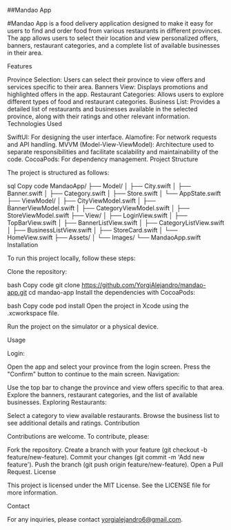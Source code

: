 ##Mandao App

#Mandao App is a food delivery application designed to make it easy for users to find and order food from various restaurants in different provinces. The app allows users to select their location and view personalized offers, banners, restaurant categories, and a complete list of available businesses in their area.

Features

Province Selection: Users can select their province to view offers and services specific to their area.
Banners View: Displays promotions and highlighted offers in the app.
Restaurant Categories: Allows users to explore different types of food and restaurant categories.
Business List: Provides a detailed list of restaurants and businesses available in the selected province, along with their ratings and other relevant information.
Technologies Used

SwiftUI: For designing the user interface.
Alamofire: For network requests and API handling.
MVVM (Model-View-ViewModel): Architecture used to separate responsibilities and facilitate scalability and maintainability of the code.
CocoaPods: For dependency management.
Project Structure

The project is structured as follows:

sql
Copy code
MandaoApp/
├── Model/
│   ├── City.swift
│   ├── Banner.swift
│   ├── Category.swift
│   ├── Store.swift
│   └── AppState.swift
├── ViewModel/
│   ├── CityViewModel.swift
│   ├── BannerViewModel.swift
│   ├── CategoryViewModel.swift
│   ├── StoreViewModel.swift
├── View/
│   ├── LoginView.swift
│   ├── TopBarView.swift
│   ├── BannerListView.swift
│   ├── CategoryListView.swift
│   ├── BusinessListView.swift
│   ├── StoreCard.swift
│   └── HomeView.swift
├── Assets/
│   └── Images/
└── MandaoApp.swift
Installation

To run this project locally, follow these steps:

Clone the repository:

bash
Copy code
git clone https://github.com/YorgiAlejandro/mandao-app.git
cd mandao-app
Install the dependencies with CocoaPods:

bash
Copy code
pod install
Open the project in Xcode using the .xcworkspace file.

Run the project on the simulator or a physical device.

Usage

Login:

Open the app and select your province from the login screen.
Press the "Confirm" button to continue to the main screen.
Navigation:

Use the top bar to change the province and view offers specific to that area.
Explore the banners, restaurant categories, and the list of available businesses.
Exploring Restaurants:

Select a category to view available restaurants.
Browse the business list to see additional details and ratings.
Contribution

Contributions are welcome. To contribute, please:

Fork the repository.
Create a branch with your feature (git checkout -b feature/new-feature).
Commit your changes (git commit -m 'Add new feature').
Push the branch (git push origin feature/new-feature).
Open a Pull Request.
License

This project is licensed under the MIT License. See the LICENSE file for more information.

Contact

For any inquiries, please contact yorgialejandro6@gmail.com.

